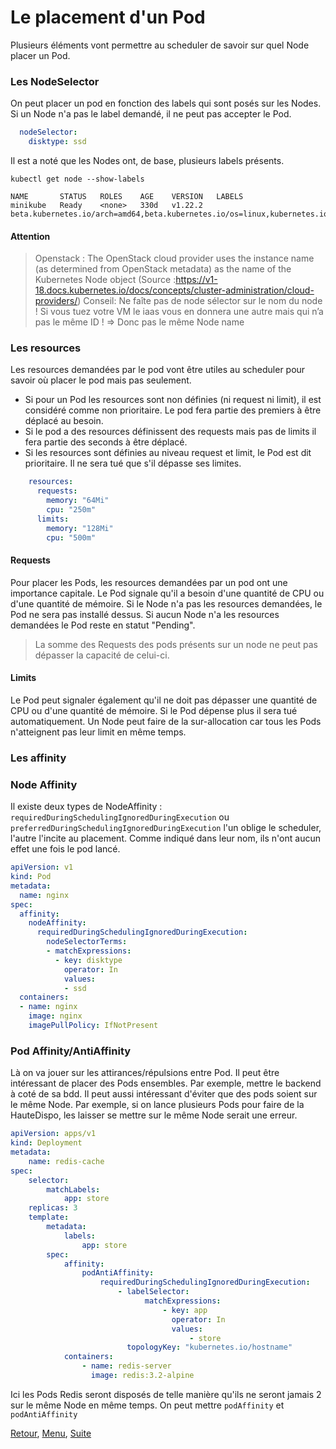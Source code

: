 # Le placement d'un Pod
Plusieurs éléments vont permettre au scheduler de savoir sur quel Node placer un Pod.

### Les NodeSelector
On peut placer un pod en fonction des labels qui sont posés sur les Nodes. Si un Node n'a pas le label demandé, il ne peut pas accepter le Pod.
```yaml
  nodeSelector:
    disktype: ssd
```
Il est a noté que les Nodes ont, de base, plusieurs labels présents.
```shell
kubectl get node --show-labels

NAME       STATUS   ROLES    AGE    VERSION   LABELS
minikube   Ready    <none>   330d   v1.22.2   beta.kubernetes.io/arch=amd64,beta.kubernetes.io/os=linux,kubernetes.io/arch=amd64,kubernetes.io/hostname=minikube,kubernetes.io/os=linux
```

#### Attention

> Openstack : The OpenStack cloud provider uses the instance name (as determined from OpenStack metadata) as the name of the Kubernetes Node object
> (Source :https://v1-18.docs.kubernetes.io/docs/concepts/cluster-administration/cloud-providers/)
> Conseil: Ne faîte pas de node sélector sur le nom du node !
Si vous tuez votre VM le iaas vous en donnera une autre mais qui n’a pas le même ID !
=> Donc pas le même Node name


### Les resources
Les resources demandées par le pod vont être utiles au scheduler pour savoir où placer le pod mais pas seulement.
- Si pour un Pod les resources sont non définies (ni request ni limit), il est considéré comme non prioritaire.
  Le pod fera partie des premiers à être déplacé au besoin.
- Si le pod a des resources définissent des requests mais pas de limits il fera partie des seconds à être déplacé.
- Si les resources sont définies au niveau request et limit, le Pod est dit prioritaire.
  Il ne sera tué que s'il dépasse ses limites.

```yaml
    resources:
      requests:
        memory: "64Mi"
        cpu: "250m"
      limits:
        memory: "128Mi"
        cpu: "500m"
```

#### Requests
Pour placer les Pods, les resources demandées par un pod ont une importance capitale.
Le Pod signale qu'il a besoin d'une quantité de CPU ou d'une quantité de mémoire.
Si le Node n'a pas les resources demandées, le Pod ne sera pas installé dessus.
Si aucun Node n'a les resources demandées le Pod reste en statut "Pending".
> La somme des Requests des pods présents sur un node ne peut pas dépasser la capacité de celui-ci.

#### Limits
Le Pod peut signaler également qu'il ne doit pas dépasser une quantité de CPU ou d'une quantité de mémoire.
Si le Pod dépense plus il sera tué automatiquement.
Un Node peut faire de la sur-allocation car tous les Pods n'atteignent pas leur limit en même temps.

### Les affinity
### Node Affinity
 Il existe deux types de NodeAffinity : 
 `requiredDuringSchedulingIgnoredDuringExecution` ou `preferredDuringSchedulingIgnoredDuringExecution`
l'un oblige le scheduler, l'autre l'incite au placement. Comme indiqué dans leur nom, ils n'ont aucun effet une fois le pod lancé.


```yaml
apiVersion: v1
kind: Pod
metadata:
  name: nginx
spec:
  affinity:
    nodeAffinity:
      requiredDuringSchedulingIgnoredDuringExecution:
        nodeSelectorTerms:
        - matchExpressions:
          - key: disktype
            operator: In
            values:
            - ssd            
  containers:
  - name: nginx
    image: nginx
    imagePullPolicy: IfNotPresent
```

### Pod Affinity/AntiAffinity
Là on va jouer sur les attirances/répulsions entre Pod. Il peut être intéressant de placer des Pods ensembles. Par exemple, mettre le backend à coté de sa bdd.
Il peut aussi intéressant d'éviter que des pods soient sur le même Node. Par exemple, si on lance plusieurs Pods pour faire de la HauteDispo, les laisser se mettre sur le même Node serait une erreur.
```yaml
apiVersion: apps/v1
kind: Deployment
metadata:
    name: redis-cache
spec:
    selector:
        matchLabels:
            app: store
    replicas: 3
    template:
        metadata:
            labels:
                app: store
        spec:
            affinity:
                podAntiAffinity:
                    requiredDuringSchedulingIgnoredDuringExecution:
                        - labelSelector:
                              matchExpressions:
                                  - key: app
                                    operator: In
                                    values:
                                        - store
                          topologyKey: "kubernetes.io/hostname"
            containers:
                - name: redis-server
                  image: redis:3.2-alpine
```
Ici les Pods Redis seront disposés de telle manière qu'ils ne seront jamais 2 sur le même Node en même temps. 
On peut mettre `podAffinity` et `podAntiAffinity`  


[Retour](https://obeyler.github.io/Formation-K8S/Chapitres/PersistentVolumeClaim.html), [Menu](https://obeyler.github.io/Formation-K8S/), [Suite](https://obeyler.github.io/Formation-K8S/Chapitres/Taint.html)
